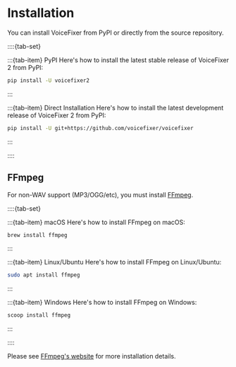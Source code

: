# Installation

You can install VoiceFixer from PyPI or directly from the source repository.

::::{tab-set}

:::{tab-item} PyPI
Here's how to install the latest stable release of VoiceFixer 2 from PyPI:
```bash
pip install -U voicefixer2
```
:::

:::{tab-item} Direct Installation
Here's how to install the latest development release of VoiceFixer 2 from PyPI:
```bash
pip install -U git+https://github.com/voicefixer/voicefixer
```
:::

::::


## FFmpeg

For non-WAV support (MP3/OGG/etc), you must install [FFmpeg](https://ffmpeg.org/).

::::{tab-set}

:::{tab-item} macOS
Here's how to install FFmpeg on macOS:
```bash
brew install ffmpeg
```
:::

:::{tab-item} Linux/Ubuntu
Here's how to install FFmpeg on Linux/Ubuntu:
```bash
sudo apt install ffmpeg
```
:::

:::{tab-item} Windows
Here's how to install FFmpeg on Windows:
```bash
scoop install ffmpeg
```
:::

::::

Please see [FFmpeg's website](https://ffmpeg.org/) for more installation details.